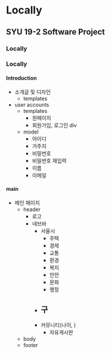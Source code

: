 # Locally
## SYU 19-2 Software Project
### Locally
### Locally

#### Introduction

- 소개글 및 디자인
  - templates
- user accounts
  - templates
    - 원페이지
    - 회원가입, 로그인 div
  - model
    - 아이디
    - 거주지
    - 비밀번호
    - 비밀번호 재입력
    - 이름
    - 이메일

#### main

- 메인 페이지
  - header
    - 로고
    - 네브바
      - 서울시
        - 주택
        - 경제
        - 교통
        - 환경
        - 복지
        - 안전
        - 문화
        - 행정
      - 구
        - 
      - 커뮤니티(나이, )
        - 자유게시판
  - body
  - footer
